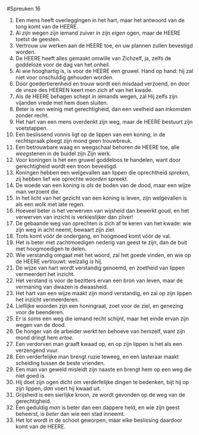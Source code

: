 #Spreuken 16
1. Een mens heeft overleggingen in het hart, maar het antwoord van de tong komt van de HEERE. 
2. Al *zijn* wegen zijn iemand zuiver in zijn *eigen* ogen, maar de HEERE toetst de geesten. 
3. Vertrouw uw werken aan de HEERE toe, en uw plannen zullen bevestigd worden. 
4. De HEERE heeft alles gemaakt omwille van Zichzelf, ja, zelfs de goddeloze voor de dag van het onheil. 
5. Al wie hooghartig is, is voor de HEERE een gruwel. Hand op hand: hij zal niet voor onschuldig gehouden worden. 
6. Door goedertierenheid en trouw wordt een misdaad verzoend, en door de vreze des HEEREN keert men zich af van het kwade. 
7. Als de HEERE behagen schept in iemands wegen, zal Hij zelfs zijn vijanden vrede met hem doen sluiten. 
8. Beter is een weinig met gerechtigheid, dan een veelheid aan inkomsten zonder recht. 
9. Het hart van een mens overdenkt zijn weg, maar de HEERE bestuurt zijn voetstappen. 
10. Een beslissend vonnis ligt op de lippen van een koning, in de rechtspraak pleegt zijn mond geen trouwbreuk. 
11. Een betrouwbare waag en weegschaal behoren de HEERE toe, alle *weeg*stenen in de buidel zijn Zijn werk. 
12. Voor koningen is het een gruwel goddeloos te handelen, want door gerechtigheid wordt een troon bevestigd. 
13. Koningen hebben een welgevallen aan lippen die oprechtheid *spreken*, zij hebben lief wie oprechte *woorden* spreekt. 
14. De woede van een koning is *als* de boden van de dood, maar een wijze man verzoent die. 
15. In het licht van het gezicht van een koning is leven, zijn welgevallen is als een wolk met late regen. 
16. Hoeveel beter is het verwerven van wijsheid dan bewerkt goud, en het verwerven van inzicht is verkieslijker dan zilver! 
17. De gebaande weg van oprechten is zich af te keren van het kwade: wie zijn weg in acht neemt, bewaart zijn ziel. 
18. Trots komt vóór de ondergang, en hoogmoed komt vóór de val. 
19. Het is beter met zachtmoedigen nederig van geest te zijn, dan de buit met hoogmoedigen te delen. 
20. Wie verstandig omgaat met het woord, zal het goede vinden, en wie op de HEERE vertrouwt: welzalig is hij. 
21. De wijze van hart wordt verstandig genoemd, en zoetheid van lippen vermeerdert het inzicht. 
22. Het verstand is voor de bezitters ervan een bron van leven, maar de vermaning van dwazen is dwaasheid. 
23. Het hart van een wijze maakt zijn mond verstandig, en zal op zijn lippen het inzicht vermeerderen. 
24. Lieflijke woorden zijn een honingraat, zoet voor de ziel, en genezing voor de beenderen. 
25. Er is *soms* een weg die iemand recht schijnt, maar het einde ervan zijn wegen van de dood. 
26. De honger van de arbeider werkt ten behoeve van hemzelf, want zijn mond dringt hem *ertoe*. 
27. Een verdorven man graaft kwaad op, en op zijn lippen is het als een verzengend vuur. 
28. Een verderfelijke man brengt ruzie teweeg, en een lasteraar maakt scheiding tussen de beste vrienden. 
29. Een man van geweld misleidt zijn naaste en brengt hem op een weg die niet goed is. 
30. Hij doet zijn ogen dicht om verderfelijke dingen te bedenken, bijt hij op zijn lippen, *dan* voert hij kwaad uit. 
31. Grijsheid is een sierlijke kroon, ze wordt gevonden op de weg van de gerechtigheid. 
32. Een geduldig *man* is beter dan een dappere held, en wie zijn geest beheerst, is *beter* dan wie een stad inneemt. 
33. Het lot wordt in de schoot geworpen, maar elke beslissing daardoor komt van de HEERE.

